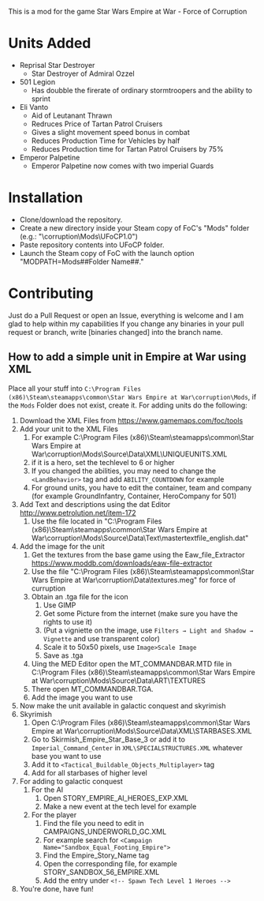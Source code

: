 This is a mod for the game Star Wars Empire at War - Force of Corruption


# Units Added
- Reprisal Star Destroyer
  - Star Destroyer of Admiral Ozzel
- 501 Legion
  - Has doubble the firerate of ordinary stormtroopers and the ability to sprint
- Eli Vanto
  - Aid of Leutanant Thrawn
  - Redruces Price of Tartan Patrol Cruisers
  - Gives a slight movement speed bonus in combat
  - Reduces Production Time for Vehicles by half
  - Reduces Production time for Tartan Patrol Cruisers by 75%
- Emperor Palpetine
  - Emperor Palpetine now comes with two imperial Guards

# Installation
- Clone/download the repository.
- Create a new directory inside your Steam copy of FoC's "Mods" folder (e.g.: "\corruption\Mods\UFoCP1.0")
- Paste repository contents into UFoCP folder.
- Launch the Steam copy of FoC with the launch option "MODPATH=Mods\##Folder Name##."

# Contributing
Just do a Pull Request or open an Issue, everything is welcome and I am glad to help within my capabilities
If you change any binaries in your pull request or branch, write [binaries changed] into the branch name.
## How to add a simple unit in Empire at War using XML
Place all your stuff into `C:\Program Files (x86)\Steam\steamapps\common\Star Wars Empire at War\corruption\Mods`, if the `Mods` Folder does not exist, create it.
For adding units do the following:
   1. Download the XML Files from https://www.gamemaps.com/foc/tools
   2. Add your unit to the XML Files
      1. For example C:\Program Files (x86)\Steam\steamapps\common\Star Wars Empire at War\corruption\Mods\Source\Data\XML\UNIQUEUNITS.XML
      2. if it is a hero, set the techlevel to 6 or higher
      3. If you changed the abilities, you may need to change the `<LandBehavior>` tag and add `ABILITY_COUNTDOWN` for example
      4. For ground units, you have to edit the container, team and company (for example GroundInfantry, Container, HeroCompany for 501)
   3. Add Text and descriptions using the dat Editor http://www.petrolution.net/item-172
       1. Use the file located in "C:\Program Files (x86)\Steam\steamapps\common\Star Wars Empire at War\corruption\Mods\Source\Data\Text\mastertextfile_english.dat"
   4. Add the image for the unit
       1. Get the textures from the base game using the Eaw_file_Extractor https://www.moddb.com/downloads/eaw-file-extractor
       2. Use the file "C:\Program Files (x86)\Steam\steamapps\common\Star Wars Empire at War\corruption\Data\textures.meg" for force of curruption
       3. Obtain an .tga file for the icon
          1. Use GIMP
          2. Get some Picture from the internet (make sure you have the rights to use it)
          3. (Put a vigniette on the image, use `Filters → Light and Shadow → Vignette` and use transparent color)
          4. Scale it to 50x50 pixels, use `Image>Scale Image`
          5. Save as .tga
       4. Uing the MED Editor open the MT_COMMANDBAR.MTD file in C:\Program Files (x86)\Steam\steamapps\common\Star Wars Empire at War\corruption\Mods\Source\Data\ART\TEXTURES
       5. There open MT_COMMANDBAR.TGA.
       6. Add the image you want to use
   5. Now make the unit available in galactic conquest and skyrimish
   6. Skyrimish
       1. Open C:\Program Files (x86)\Steam\steamapps\common\Star Wars Empire at War\corruption\Mods\Source\Data\XML\STARBASES.XML
       2. Go to Skirmish_Empire_Star_Base_3 or add it to `Imperial_Command_Center` in `XML\SPECIALSTRUCTURES.XML` whatever base you want to use
       3. Add it to `<Tactical_Buildable_Objects_Multiplayer>` tag
       4. Add for all starbases of higher level
   7. For adding to galactic conquest
       1. For the AI
          1. Open STORY_EMPIRE_AI_HEROES_EXP.XML
          2. Make a new event at the tech level for example 
       2. For the player
          1. Find the file you need to edit in CAMPAIGNS_UNDERWORLD_GC.XML
          2. For example search for `<Campaign Name="Sandbox_Equal_Footing_Empire">`
          3. Find the Empire_Story_Name tag
          4. Open the corresponding file, for example STORY_SANDBOX_56_EMPIRE.XML
          5. Add the entry under `<!-- Spawn Tech Level 1 Heroes -->`
   8. You're done, have fun!

